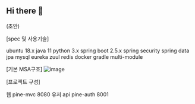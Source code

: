 ## Hi there 👋

<!--

**Here are some ideas to get you started:**

🙋‍♀️ A short introduction - what is your organization all about?
🌈 Contribution guidelines - how can the community get involved?
👩‍💻 Useful resources - where can the community find your docs? Is there anything else the community should know?
🍿 Fun facts - what does your team eat for breakfast?
🧙 Remember, you can do mighty things with the power of [Markdown](https://guides.github.com/features/mastering-markdown/)
-->

(초안)

[spec 및 사용기술]

ubuntu 18.x
java 11
python 3.x
spring boot 2.5.x
spring security
spring data jpa
mysql
eureka
zuul
redis
docker
gradle multi-module



[기본 MSA구조]
![image](https://user-images.githubusercontent.com/42536633/135239572-5432cc32-ad2d-4e84-a44f-f0ead9d14715.png)


[프로젝트 구성]

웹         pine-mvc        8080
유저 api    pine-auth       8001


